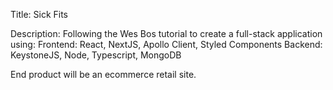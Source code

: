Title: Sick Fits

Description: Following the Wes Bos tutorial to create a full-stack application using: Frontend: React, NextJS, Apollo Client, Styled Components
Backend: KeystoneJS, Node, Typescript, MongoDB

End product will be an ecommerce retail site.
